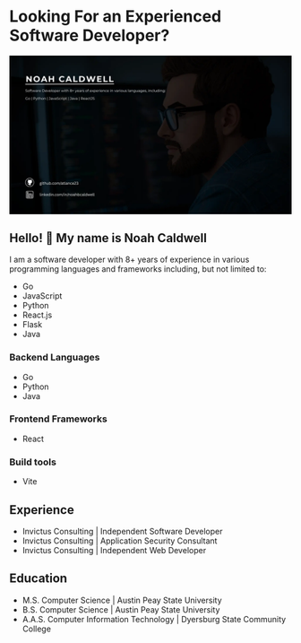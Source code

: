 # Looking For an Experienced Software Developer?

<div style="width: 100%; min-height: 100px; display: flex; align-item: center; justify-content: center;">
    <img style="width: 100%;" alt="Software Dev in front of computer" src="./assets/github.comatlance23.webp">
</div>

## Hello! 👋 My name is Noah Caldwell
I am a software developer with 8+ years of experience in various programming languages and frameworks including, but not limited to:
- Go
- JavaScript
- Python
- React.js
- Flask
- Java

### Backend Languages
- Go
- Python
- Java

### Frontend Frameworks
- React

### Build tools
- Vite

## Experience
- Invictus Consulting | Independent Software Developer
- Invictus Consulting | Application Security Consultant
- Invictus Consulting | Independent Web Developer

## Education
- M.S. Computer Science | Austin Peay State University
- B.S. Computer Science | Austin Peay State University
- A.A.S. Computer Information Technology | Dyersburg State Community College
